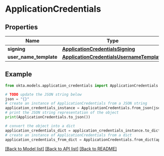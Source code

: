 # ApplicationCredentials


## Properties

Name | Type | Description | Notes
------------ | ------------- | ------------- | -------------
**signing** | [**ApplicationCredentialsSigning**](ApplicationCredentialsSigning.md) |  | [optional] 
**user_name_template** | [**ApplicationCredentialsUsernameTemplate**](ApplicationCredentialsUsernameTemplate.md) |  | [optional] 

## Example

```python
from okta.models.application_credentials import ApplicationCredentials

# TODO update the JSON string below
json = "{}"
# create an instance of ApplicationCredentials from a JSON string
application_credentials_instance = ApplicationCredentials.from_json(json)
# print the JSON string representation of the object
print(ApplicationCredentials.to_json())

# convert the object into a dict
application_credentials_dict = application_credentials_instance.to_dict()
# create an instance of ApplicationCredentials from a dict
application_credentials_from_dict = ApplicationCredentials.from_dict(application_credentials_dict)
```
[[Back to Model list]](../README.md#documentation-for-models) [[Back to API list]](../README.md#documentation-for-api-endpoints) [[Back to README]](../README.md)


